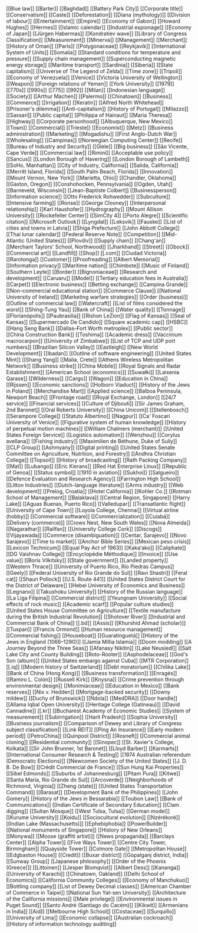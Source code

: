 [[Blue law]]
[[Barter]]
[[Baghdad]]
[[Battery Park City]]
[[Corporate title]]
[[Conservatism]]
[[Caste]]
[[Deforestation]]
[[Diana (mythology)]]
[[Division of labour]]
[[Entertainment]]
[[Empire]]
[[Economy of Gabon]]
[[Howard Hughes]]
[[Hermes]]
[[Islamic calendar]]
[[Industrial espionage]]
[[Economy of Japan]]
[[Jürgen Habermas]]
[[Kondratiev wave]]
[[Library of Congress Classification]]
[[Measurement]]
[[Minerva]]
[[Management]]
[[Merchant]]
[[History of Oman]]
[[Paris]]
[[Polygonaceae]]
[[Reykjavík]]
[[International System of Units]]
[[Somalia]]
[[Standard conditions for temperature and pressure]]
[[Supply chain management]]
[[Superconducting magnetic energy storage]]
[[Maritime transport]]
[[Sardinia]]
[[Siberia]]
[[State capitalism]]
[[Universe of The Legend of Zelda]]
[[Time zone]]
[[Tripoli]]
[[Economy of Venezuela]]
[[Venice]]
[[Victoria University of Wellington]]
[[Weapon]]
[[Foreign relations of Yemen]]
[[York University]]
[[1979]]
[[770s]]
[[990s]]
[[775]]
[[992]]
[[Milan]]
[[Indonesian language]]
[[Society]]
[[Arthur Machen]]
[[Palermo]]
[[Chinatown]]
[[Business]]
[[Commerce]]
[[Irrigation]]
[[Keratin]]
[[Alfred North Whitehead]]
[[Prisoner's dilemma]]
[[Anti-capitalism]]
[[History of Portugal]]
[[Milazzo]]
[[Sassari]]
[[Public capital]]
[[Philippa of Hainaut]]
[[Maria Theresa]]
[[Highway]]
[[Corporate personhood]]
[[Albuquerque, New Mexico]]
[[Town]]
[[Commercial]]
[[Trieste]]
[[Economist]]
[[Metz]]
[[Business administration]]
[[Marketing]]
[[Mogadishu]]
[[First Anglo-Dutch War]]
[[Wholesaling]]
[[Campinas]]
[[Norwegian Computing Center]]
[[Recife]]
[[Bureau of Industry and Security]]
[[Glele]]
[[Big business]]
[[São Vicente, Cape Verde]]
[[Commercial law]]
[[Rimini]]
[[Acceptable use policy]]
[[Sancus]]
[[London Borough of Havering]]
[[London Borough of Lambeth]]
[[SoHo, Manhattan]]
[[City of Industry, California]]
[[Salida, California]]
[[Merritt Island, Florida]]
[[South Palm Beach, Florida]]
[[Innovation]]
[[Mount Vernon, New York]]
[[Marietta, Ohio]]
[[Chandler, Oklahoma]]
[[Gaston, Oregon]]
[[Conshohocken, Pennsylvania]]
[[Ogden, Utah]]
[[Barneveld, Wisconsin]]
[[Jean-Baptiste Colbert]]
[[Businessperson]]
[[Information science]]
[[Otto Frederick Rohwedder]]
[[Subculture]]
[[Intensive farming]]
[[Ronse]]
[[George Clooney]]
[[Interpersonal relationship]]
[[Karl Haushofer]]
[[Hydrography]]
[[Mount Allison University]]
[[Rockefeller Center]]
[[SimCity 4]]
[[Porto Alegre]]
[[Scientific citation]]
[[Microsoft Outlook]]
[[Lyngdal]]
[[Leksvik]]
[[Fauske]]
[[List of cities and towns in Latvia]]
[[Shiga Prefecture]]
[[John Abbott College]]
[[Thai lunar calendar]]
[[Federal Reserve Note]]
[[Competition]]
[[Mid-Atlantic (United States)]]
[[Plovdiv]]
[[Supply chain]]
[[Chang'an]]
[[Merchant Taylors' School, Northwood]]
[[Jharkhand]]
[[Street]]
[[Obock]]
[[Commercial art]]
[[Landfill]]
[[Shop]]
[[.com]]
[[Ciudad Victoria]]
[[Rarotonga]]
[[Customer]]
[[Proofreading]]
[[Albert Memorial]]
[[Information privacy]]
[[Maritime nation]]
[[Chimbote]]
[[Music of Finland]]
[[Southern Leyte]]
[[Border]]
[[Bignoniaceae]]
[[Research and development]]
[[Caruaru]]
[[Model]]
[[Tertiary education fees in Australia]]
[[Carpet]]
[[Electronic business]]
[[Betting exchange]]
[[Campina Grande]]
[[Non-commercial educational station]]
[[Commerce Clause]]
[[National University of Ireland]]
[[Marketing warfare strategies]]
[[Order (business)]]
[[Outline of commercial law]]
[[Watercraft]]
[[List of films considered the worst]]
[[Shing-Tung Yau]]
[[Bank of China]]
[[Water quality]]
[[Tonnage]]
[[Florianópolis]]
[[Paubrasilia]]
[[Rishon LeZion]]
[[Flag of Kansas]]
[[Seal of Kansas]]
[[Supermercado De Candido]]
[[Square academic cap]]
[[HSBC]]
[[Hang Seng Bank]]
[[Dallas–Fort Worth metroplex]]
[[Public sector]]
[[China Construction Bank]]
[[Toshima]]
[[Academic dress]]
[[Vaccinium macrocarpon]]
[[University of Zimbabwe]]
[[List of TCP and UDP port numbers]]
[[Brazilian Silicon Valley]]
[[Eastleigh]]
[[New World Development]]
[[Ibadan]]
[[Outline of software engineering]]
[[United States Mint]]
[[Shang Yang]]
[[Malia, Crete]]
[[Athens Wireless Metropolitan Network]]
[[Business strike]]
[[China Mobile]]
[[Royal Signals and Radar Establishment]]
[[American School (economics)]]
[[Suwałki]]
[[Laisenia Qarase]]
[[Wilderness]]
[[Cargo]]
[[Wagon]]
[[Education in China]]
[[Rijssen]]
[[Economic sanctions]]
[[Holborn Viaduct]]
[[History of the Jews in Poland]]
[[Merchandise Mart]]
[[Applied science]]
[[Balboa Peninsula, Newport Beach]]
[[Frontage road]]
[[Royal Exchange, London]]
[[24/7 service]]
[[Financial services]]
[[Culture of Djibouti]]
[[Sir James Graham, 2nd Baronet]]
[[Oral Roberts University]]
[[China Unicom]]
[[Stellenbosch]]
[[Serampore College]]
[[Statuto Albertino]]
[[Nagpur]]
[[Ca' Foscari University of Venice]]
[[Figurative system of human knowledge]]
[[History of perpetual motion machines]]
[[William Chalmers (merchant)]]
[[United States Foreign Service]]
[[Logistics automation]]
[[Wenzhou]]
[[Corylus avellana]]
[[Fishing industry]]
[[Maximilien de Béthune, Duke of Sully]]
[[CLP Group]]
[[Ashmyany]]
[[Digital printing]]
[[United States Senate Committee on Agriculture, Nutrition, and Forestry]]
[[Andhra Christian College]]
[[Topsoil]]
[[History of broadcasting]]
[[Rath Packing Company]]
[[Mat]]
[[Lubango]]
[[Eric Kierans]]
[[Red Hat Enterprise Linux]]
[[Republic of Genoa]]
[[Status symbol]]
[[1910 in aviation]]
[[Sukhoi]]
[[Salgueiro]]
[[Defence Evaluation and Research Agency]]
[[Farrington High School]]
[[Litton Industries]]
[[Dutch-language literature]]
[[Arms industry]]
[[Web development]]
[[Prelog, Croatia]]
[[Hotel California]]
[[Kohler Co.]]
[[Rotman School of Management]]
[[Balaklava]]
[[Central Region, Singapore]]
[[Harry Lake]]
[[Aguas Buenas, Puerto Rico]]
[[Valledupar]]
[[Transatlantic flight]]
[[University of Cape Town]]
[[Loyola College, Chennai]]
[[Virtual airline (hobby)]]
[[Commercial software]]
[[Commercialization]]
[[Cuiabá]]
[[Delivery (commerce)]]
[[Crows Nest, New South Wales]]
[[Nova Almeida]]
[[Nagarathar]]
[[Railfan]]
[[University College Cork]]
[[Discogs]]
[[Vijayawada]]
[[Commerce (disambiguation)]]
[[Centar, Sarajevo]]
[[Novo Sarajevo]]
[[Time to market]]
[[Anchor Bible Series]]
[[Mexican peso crisis]]
[[Lexicon Technicum]]
[[Equal Pay Act of 1963]]
[[Kakaʻako]]
[[Caliphate]]
[[DG Vaishnav College]]
[[Encyclopédie Méthodique]]
[[Invoice]]
[[Use value]]
[[Boris Vilkitsky]]
[[State government]]
[[Landed property]]
[[Western Thrace]]
[[University of Puerto Rico, Río Piedras Campus]]
[[Geely]]
[[Federal University of Rio Grande do Sul]]
[[Ravi Shastri]]
[[Feral cat]]
[[Shaun Pollock]]
[[U.S. Route 441]]
[[United States District Court for the District of Delaware]]
[[Hebei University of Economics and Business]]
[[Legnano]]
[[Takushoku University]]
[[History of the Russian language]]
[[La Liga Filipina]]
[[Commercial district]]
[[Yeungnam University]]
[[Social effects of rock music]]
[[Academic scarf]]
[[Popular culture studies]]
[[United States House Committee on Agriculture]]
[[Textile manufacture during the British Industrial Revolution]]
[[Shotover River]]
[[Industrial and Commercial Bank of China]]
[[.bd]]
[[Assis]]
[[Khurshid Ahmad (scholar)]]
[[Tuxpan]]
[[Francis Ormond]]
[[Human resource management]]
[[Commercial fishing]]
[[Houseboat]]
[[Guaratinguetá]]
[[History of the Jews in England (1066–1290)]]
[[Jamia Millia Islamia]]
[[Doom modding]]
[[A Journey Beyond the Three Seas]]
[[Afanasy Nikitin]]
[[Lake Neusiedl]]
[[Salt Lake City and County Building]]
[[Roto-Rooter]]
[[Asphodelaceae]]
[[God's Son (album)]]
[[United States embargo against Cuba]]
[[MTR Corporation]]
[[.iq]]
[[Modern history of Switzerland]]
[[Debt moratorium]]
[[Chilika Lake]]
[[Bank of China (Hong Kong)]]
[[Business transformation]]
[[Enragés]]
[[Ramiro L. Colón]]
[[Russell Kirk]]
[[Knysna]]
[[Crime prevention through environmental design]]
[[Monimiaceae]]
[[Education in Mexico]]
[[Bank reserves]]
[[Nix v. Hedden]]
[[Mortgage-backed security]]
[[Downy mildew]]
[[Duchy of Brunswick]]
[[Ndola]]
[[MedDRA]]
[[Door handle]]
[[Allama Iqbal Open University]]
[[Heritage College (Gatineau)]]
[[David Cannadine]]
[[.kr]]
[[Bucharest Academy of Economic Studies]]
[[System of measurement]]
[[Subirrigation]]
[[Harit Pradesh]]
[[Sophia University]]
[[Business journalism]]
[[Comparison of Dewey and Library of Congress subject classification]]
[[Link REIT]]
[[Ping An Insurance]]
[[Early modern period]]
[[PetroChina]]
[[Quinpool District]]
[[Rosneft]]
[[Commercial animal cloning]]
[[Residential community]]
[[Sinopec]]
[[St. Xavier's College, Kolkata]]
[[Sir John Brunner, 1st Baronet]]
[[Lloyd Barber]]
[[Karmarts]]
[[International Consumer Research & Testing]]
[[1974 Australian referendum (Democratic Elections)]]
[[Newcomen Society of the United States]]
[[J. D. B. De Bow]]
[[Crédit Commercial de France]]
[[Sun Hung Kai Properties]]
[[Sibel Edmonds]]
[[Suburbs of Johannesburg]]
[[Pitam Pura]]
[[Kitwe]]
[[Santa Maria, Rio Grande do Sul]]
[[Arcoverde]]
[[Neighborhoods of Richmond, Virginia]]
[[Zheng (state)]]
[[United States Transportation Command]]
[[Barasat]]
[[Development Bank of the Philippines]]
[[John Gomery]]
[[History of the Jews in Bessarabia]]
[[Toubon Law]]
[[Bank of Communications]]
[[Indian Certificate of Secondary Education]]
[[Clam digging]]
[[Sultan Mosque]]
[[West Tulsa, Tulsa]]
[[German model]]
[[Kurume University]]
[[Koidu]]
[[Sociocultural evolution]]
[[Nzérékoré]]
[[Indian Lake (Massachusetts)]]
[[Ephebiphobia]]
[[PowerBuilder]]
[[National monuments of Singapore]]
[[History of New Orleans]]
[[Monywa]]
[[Moose (graffiti artist)]]
[[News propaganda]]
[[Barclays Center]]
[[Alpha Tower]]
[[Five Ways Tower]]
[[Centre City Tower, Birmingham]]
[[Quayside Tower]]
[[Colmore Gate]]
[[Metropolitan House]]
[[Edgbaston House]]
[[Credit]]
[[Buxar district]]
[[Gopalganj district, India]]
[[Sunway Group]]
[[Japanese philosophy]]
[[Order of the Phoenix (Greece)]]
[[Littoinen]]
[[Jesper Blomqvist]]
[[Albert Dess]]
[[Kananga]]
[[University of Karachi]]
[[Chinatown, Oakland]]
[[Delhi School of Economics]]
[[California Community Colleges]]
[[Economy of Manchukuo]]
[[Bottling company]]
[[List of Dewey Decimal classes]]
[[American Chamber of Commerce in Taipei]]
[[National Sun Yat-sen University]]
[[Architecture of the California missions]]
[[Male privilege]]
[[Environmental issues in Puget Sound]]
[[Santo André (Santiago do Cacém)]]
[[Kikwit]]
[[Armenians in India]]
[[Aid]]
[[Melbourne High School]]
[[Costaceae]]
[[Surquillo]]
[[University of Lima]]
[[Economic collapse]]
[[Australian cockroach]]
[[History of information technology auditing]]
